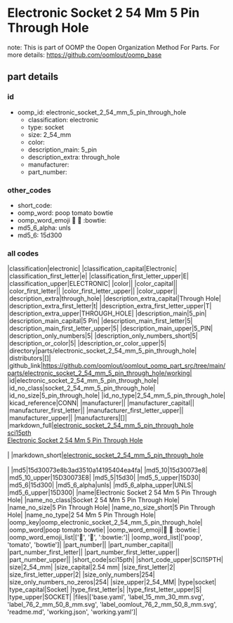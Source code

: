 # Electronic Socket 2 54 Mm 5 Pin Through Hole  

note: This is part of OOMP the Oopen Organization Method For Parts. For more details: https://github.com/oomlout/oomp_base

##  part details





### id
* oomp_id: electronic_socket_2_54_mm_5_pin_through_hole
  * classification: electronic
  * type: socket
  * size: 2_54_mm
  * color: 
  * description_main: 5_pin
  * description_extra: through_hole
  * manufacturer: 
  * part_number: 

### other_codes
* short_code: 
* oomp_word: poop tomato bowtie
* oomp_word_emoji :poop: :tomato: :bowtie:
* md5_6_alpha: unls
* md5_6: 15d300

### all codes 
|classification|electronic|
|classification_capital|Electronic|
|classification_first_letter|e|
|classification_first_letter_upper|E|
|classification_upper|ELECTRONIC|
|color||
|color_capital||
|color_first_letter||
|color_first_letter_upper||
|color_upper||
|description_extra|through_hole|
|description_extra_capital|Through Hole|
|description_extra_first_letter|t|
|description_extra_first_letter_upper|T|
|description_extra_upper|THROUGH_HOLE|
|description_main|5_pin|
|description_main_capital|5 Pin|
|description_main_first_letter|5|
|description_main_first_letter_upper|5|
|description_main_upper|5_PIN|
|description_only_numbers|5|
|description_only_numbers_short|5|
|description_or_color|5|
|description_or_color_upper|5|
|directory|parts/electronic_socket_2_54_mm_5_pin_through_hole|
|distributors|[]|
|github_link|https://github.com/oomlout/oomlout_oomp_part_src/tree/main/parts/electronic_socket_2_54_mm_5_pin_through_hole/working|
|id|electronic_socket_2_54_mm_5_pin_through_hole|
|id_no_class|socket_2_54_mm_5_pin_through_hole|
|id_no_size|5_pin_through_hole|
|id_no_type|2_54_mm_5_pin_through_hole|
|kicad_reference|CONN|
|manufacturer||
|manufacturer_capital||
|manufacturer_first_letter||
|manufacturer_first_letter_upper||
|manufacturer_upper||
|manufacturers|[]|
|markdown_full|[electronic_socket_2_54_mm_5_pin_through_hole](https://github.com/oomlout/oomlout_oomp_part_src/tree/main/parts/electronic_socket_2_54_mm_5_pin_through_hole/working)<br>[sci15pth](https://github.com/oomlout/oomlout_oomp_part_src/tree/main/parts/electronic_socket_2_54_mm_5_pin_through_hole/working)<br>[Electronic Socket 2 54 Mm 5 Pin Through Hole](https://github.com/oomlout/oomlout_oomp_part_src/tree/main/parts/electronic_socket_2_54_mm_5_pin_through_hole/working)<br><br>|
|markdown_short|[electronic_socket_2_54_mm_5_pin_through_hole](https://github.com/oomlout/oomlout_oomp_part_src/tree/main/parts/electronic_socket_2_54_mm_5_pin_through_hole/working)<br><br>|
|md5|15d30073e8b3ad3510a14195404ea4fa|
|md5_10|15d30073e8|
|md5_10_upper|15D30073E8|
|md5_5|15d30|
|md5_5_upper|15D30|
|md5_6|15d300|
|md5_6_alpha|unls|
|md5_6_alpha_upper|UNLS|
|md5_6_upper|15D300|
|name|Electronic Socket 2 54 Mm 5 Pin Through Hole|
|name_no_class|Socket 2 54 Mm 5 Pin Through Hole|
|name_no_size|5 Pin Through Hole|
|name_no_size_short|5 Pin Through Hole|
|name_no_type|2 54 Mm 5 Pin Through Hole|
|oomp_key|oomp_electronic_socket_2_54_mm_5_pin_through_hole|
|oomp_word|poop tomato bowtie|
|oomp_word_emoji|:poop: :tomato: :bowtie:|
|oomp_word_emoji_list|[':poop:', ':tomato:', ':bowtie:']|
|oomp_word_list|['poop', 'tomato', 'bowtie']|
|part_number||
|part_number_capital||
|part_number_first_letter||
|part_number_first_letter_upper||
|part_number_upper||
|short_code|sci15pth|
|short_code_upper|SCI15PTH|
|size|2_54_mm|
|size_capital|2.54 mm|
|size_first_letter|2|
|size_first_letter_upper|2|
|size_only_numbers|254|
|size_only_numbers_no_zeros|254|
|size_upper|2_54_MM|
|type|socket|
|type_capital|Socket|
|type_first_letter|s|
|type_first_letter_upper|S|
|type_upper|SOCKET|
|files|['base.yaml', 'label_15_mm_30_mm.svg', 'label_76_2_mm_50_8_mm.svg', 'label_oomlout_76_2_mm_50_8_mm.svg', 'readme.md', 'working.json', 'working.yaml']|
